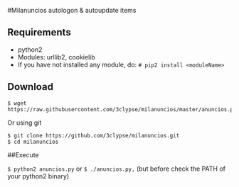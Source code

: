 #Milanuncios autologon &amp; autoupdate items

## Requirements

 * python2
 * Modules: urllib2, cookielib
 * If you have not installed any module, do: 
 ``` # pip2 install <moduleName> ```

## Download

```
$ wget https://raw.githubusercontent.com/3clypse/milanuncios/master/anuncios.py
```

Or using git

```
$ git clone https://github.com/3clypse/milanuncios.git
$ cd milanuncios
```
##Execute

```$ python2 anuncios.py``` 
or
```$ ./anuncios.py,``` (but before check the PATH of your python2 binary)